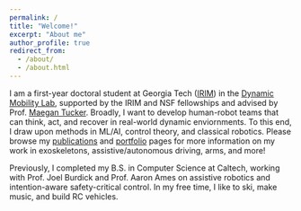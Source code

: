 ```yaml
---
permalink: /
title: "Welcome!"
excerpt: "About me"
author_profile: true
redirect_from: 
  - /about/
  - /about.html
---
```


I am a first-year doctoral student at Georgia Tech ([IRIM](https://research.gatech.edu/robotics)) 
in the [Dynamic Mobility Lab](https://dynamicmobility.github.io/), supported by
the IRIM and NSF fellowships and advised by Prof. [Maegan Tucker](https://maegantucker.com/). Broadly, I want to develop human-robot teams that 
can think, act, and recover in real-world dynamic enviornments. To this end, I draw
upon methods in ML/AI, control theory, and classical robotics. Please browse my
[publications](https://njanwani.github.io/publications/) and [portfolio](https://njanwani.github.io/portfolio/)
pages for more information on my work in exoskeletons, assistive/autonomous driving, 
arms, and more!

Previously, I completed my B.S. in Computer Science at Caltech, working with Prof.
Joel Burdick and Prof. Aaron Ames on assistive robotics and intention-aware
safety-critical control. In my free time, I like to ski, make music, and build
RC vehicles.

<!-- My past work
====== -->
<!-- 
t.b.d....
My interests
======
My research interests include *human robot interaction*, *human-in-the-loop
learning*, and *safety-critical control*. I aim to design
robotic systems that safely, and seamlessly, interact
with human collaborators by fusing intelligent intention estimation via artificial
intelligence with the formal guarantees of safety-critical control. Some areas I
hope to continue studying are reinforcement learning, large language and vision
models, and nonlinear control. 

I am also committed to increasing the accessibility to robotics to incoming scientists
and engineers of any background as I have found robots provide an exceptional
opportunity to teach robust software design, multi-disciplinary problem solving,
and the importance of team collaboration.

My work and research
======
I currently conduct research with Dr. Joel Burdick at Caltech and at Caltech's
Amber Lab with Dr. Aaron Ames. With Dr. Burdick, I am investigating *intention-based
safety critical control*, where I have implemented a framework to tune robust
safety filters with machine learning methods that estimate an operator's intention.
I am currently researching reinforcement learning methods to integrate specific
operator preferences into the framework, as well as generalize it to multiple
robotic platforms.

With Dr. Ames, I am developing an ankle exoskeletal device that utilizes a novel
actuation technique, requiring custom solutions for problems like operator gait
phase estimation and control architecture. I am currently conducting human trials
to evaluate the exoskeleton's efficacy in reducing energy expenditure while walking.

I also teach robotics at Caltech, with a specific interest in increasing accessibility
to robotics in my community. To accomplish this, I have designed and taught a course on
robotic prototyping for research, and implemented a diversity, equity, and inclusion (DEI)
robotics course. I am also a teaching assistant for several robotics and computer science
courses at Caltech. -->
